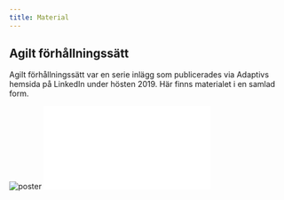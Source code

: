 ```yaml
---
title: Material
---
```


## Agilt förhållningssätt
Agilt förhållningssätt var en serie inlägg som publicerades via Adaptivs hemsida på LinkedIn under hösten 2019. Här finns materialet i en samlad form.

![poster](/assets/agiltfhs-poster.jpg)
![pdf](/assets/ett-agilt-förhållningssätt.pdf)
